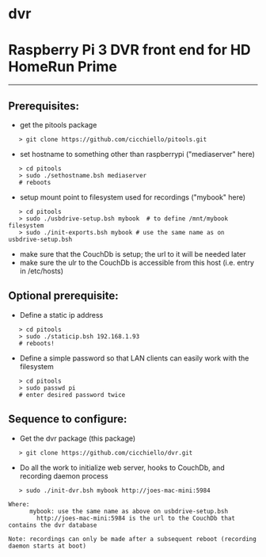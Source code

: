 # dvr

# Raspberry Pi 3 DVR front end for HD HomeRun Prime

---

## Prerequisites:
   * get the pitools package

```
   > git clone https://github.com/cicchiello/pitools.git
```

   * set hostname to something other than raspberrypi ("mediaserver" here)

```
   > cd pitools
   > sudo ./sethostname.bsh mediaserver
   # reboots
```

   * setup mount point to filesystem used for recordings ("mybook" here)

```
   > cd pitools
   > sudo ./usbdrive-setup.bsh mybook  # to define /mnt/mybook filesystem
   > sudo ./init-exports.bsh mybook # use the same name as on usbdrive-setup.bsh
```

   * make sure that the CouchDb is setup; the url to it will be needed later
   * make sure the ulr to the CouchDb is accessible from this host (i.e. entry in /etc/hosts)

## Optional prerequisite:
   * Define a static ip address

```
   > cd pitools
   > sudo ./staticip.bsh 192.168.1.93
   # reboots!
```

   * Define a simple password so that LAN clients can easily work with the filesystem

```
   > cd pitools
   > sudo passwd pi
   # enter desired password twice
```

## Sequence to configure:

   * Get the dvr package (this package)

```
   > git clone https://github.com/cicchiello/dvr.git
```

   * Do all the work to initialize web server, hooks to CouchDb, and recording daemon process

```
   > sudo ./init-dvr.bsh mybook http://joes-mac-mini:5984
```

    Where:
          mybook: use the same name as above on usbdrive-setup.bsh
	        http://joes-mac-mini:5984 is the url to the CouchDb that contains the dvr database

    Note: recordings can only be made after a subsequent reboot (recording daemon starts at boot)

